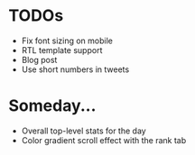 # TODOs

- Fix font sizing on mobile
- RTL template support
- Blog post
- Use short numbers in tweets

# Someday...
- Overall top-level stats for the day
- Color gradient scroll effect with the rank tab
